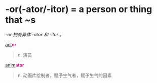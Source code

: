 # -or(-ator/-itor) = a person or thing that ~s

*-or 拥有异体 -ator 和 -itor 。*

[act](_act_.md)<b style="color: #C71585;">or</b>
> n. 演员

[anim](_anim_.md)<b style="color: #C71585;">ator</b>
> n. 动画片绘制者，赋予生气者，赋予生气的因素